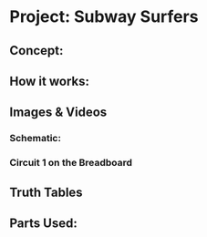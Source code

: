 # Project: Subway Surfers
## Concept:


## How it works:


## Images & Videos
### Schematic:


### Circuit 1 on the Breadboard


## Truth Tables


## Parts Used:





